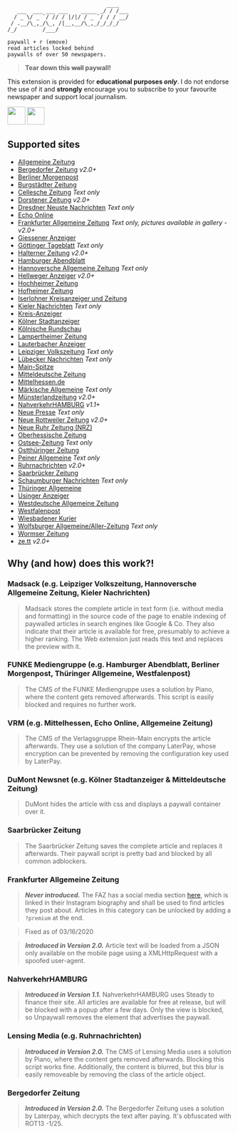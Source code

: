 ```
                               ____   
   ___  ___ ___ ___    _____ _/ / /___
  / _ \/ _ `/ // / |/|/ / _ `/ / / __/
 / .__/\_,_/\_, /|__,__/\_,_/_/_/_/   
/_/        /___/                      

paywall + r (emove)
read articles locked behind
paywalls of over 50 newspapers.
```
> **Tear down this ~~wall~~ paywall!**

This extension is provided for **educational purposes *only***. I do not endorse the use of it and **strongly** encourage you to subscribe to your favourite newspaper and support local journalism.

**[<img src="https://addons.cdn.mozilla.net/static/img/addons-buttons/AMO-button_1.png" height="40">](https://addons.mozilla.org/firefox/addon/paywallr/?src=external-github-bigbutton-downloads)**
**[<img src="https://developer.chrome.com/webstore/images/ChromeWebStore_BadgeWBorder_v2_496x150.png" height="39">](https://chrome.google.com/webstore/detail/unpaywall/afeichgdccjeclmcfiofcacpecigafoi/?src=external-github-bigbutton-downloads)**

## Supported sites

* [Allgemeine Zeitung](https://www.allgemeine-zeitung.de/)
* [Bergedorfer Zeitung](https://www.bergedorfer-zeitung.de/) *v2.0+*
* [Berliner Morgenpost](https://morgenpost.de/)
* [Burgstädter Zeitung](https://www.buerstaedter-zeitung.de/)
* [Cellesche Zeitung](https://www.cellesche-zeitung.de/) *Text only*
* [Dorstener Zeitung](https://www.dorstenerzeitung.de) *v2.0+*
* [Dresdner Neuste Nachrichten](https://www.dnn.de/) *Text only*
* [Echo Online](https://www.echo-online.de/)
* [Frankfurter Allgemeine Zeitung](https://www.faz.net) *Text only, pictures available in gallery - v2.0+*
* [Giessener Anzeiger](https://www.giessener-anzeiger.de/)
* [Göttinger Tageblatt](https://www.goettinger-tageblatt.de/) *Text only*
* [Halterner Zeitung](https://www.halternerzeitung.de) *v2.0+*
* [Hamburger Abendblatt](https://abendblatt.de/)
* [Hannoversche Allgemeine Zeitung](https://www.haz.de/) *Text only*
* [Hellweger Anzeiger](https://www.hellwegeranzeiger.de) *v2.0+*
* [Hochheimer Zeitung](https://www.hochheimer-zeitung.de/)
* [Hofheimer Zeitung](https://www.hofheimer-zeitung.de/)
* [Iserlohner Kreisanzeiger und Zeitung](https://ikz-online.de)
* [Kieler Nachrichten](https://www.kn-online.de/) *Text only*
* [Kreis-Anzeiger](https://www.kreis-anzeiger.de/)
* [Kölner Stadtanzeiger](https://ksta.de/)
* [Kölnische Rundschau](https://www.rundschau-online.de/)
* [Lampertheimer Zeitung](https://www.lampertheimer-zeitung.de/)
* [Lauterbacher Anzeiger](https://www.lauterbacher-anzeiger.de/)
* [Leipziger Volkszeitung](https://www.lvz.de/) *Text only*
* [Lübecker Nachrichten](https://www.ln-online.de/) *Text only*
* [Main-Spitze](https://www.main-spitze.de/)
* [Mitteldeutsche Zeitung](https://www.mz-web.de/)
* [Mittelhessen.de](https://www.mittelhessen.de/)
* [Märkische Allgemeine](https://www.maz-online.de/) *Text only*
* [Münsterlandzeitung](https://www.muensterlandzeitung.de) *v2.0+*
* [NahverkehrHAMBURG](https://www.nahverkehrhamburg.de/) *v1.1+*
* [Neue Presse](https://www.neuepresse.de/) *Text only*
* [Neue Rottweiler Zeitung](https://www.nrwz.de) *v2.0+*
* [Neue Ruhr Zeitung (NRZ)](https://nrz.de/)
* [Oberhessische Zeitung](https://www.oberhessische-zeitung.de/)
* [Ostsee-Zeitung](https://www.ostsee-zeitung.de/) *Text only*
* [Ostthüringer Zeitung](https://otz.de/)
* [Peiner Allgemeine](https://www.paz-online.de/) *Text only*
* [Ruhrnachrichten](https://www.ruhrnachrichten.de) *v2.0+*
* [Saarbrücker Zeitung](https://www.saarbruecker-zeitung.de/)
* [Schaumburger Nachrichten](https://www.sn-online.de/) *Text only*
* [Thüringer Allgemeine](https://thueringer-allgemeine.de/)
* [Usinger Anzeiger](https://www.usinger-anzeiger.de/)
* [Westdeutsche Allgemeine Zeitung](https://waz.de/)
* [Westfalenpost](https://wp.de/)
* [Wiesbadener Kurier](https://www.wiesbadener-kurier.de/)
* [Wolfsburger Allgemeine/Aller-Zeitung](https://waz-online.de/) *Text only*
* [Wormser Zeitung](https://www.wormser-zeitung.de/)
* [ze.tt](https://ze.tt) *v2.0+*

## Why (and how) does this work?!

### Madsack (e.g. Leipziger Volkszeitung, Hannoversche Allgemeine Zeitung, Kieler Nachrichten)

> Madsack stores the complete article in text form (i.e. without media and formatting) in the source code of the page to enable indexing of paywalled articles in search engines like Google & Co. They also indicate that their article is available for free, presumably to achieve a higher ranking. The Web extension just reads this text and replaces the preview with it.

### FUNKE Mediengruppe (e.g. Hamburger Abendblatt, Berliner Morgenpost, Thüringer Allgemeine, Westfalenpost)

> The CMS of the FUNKE Mediengruppe uses a solution by Piano, where the content gets removed afterwards. This script is easily blocked and requires no further work.

### VRM (e.g. Mittelhessen, Echo Online, Allgemeine Zeitung)

> The CMS of the Verlagsgruppe Rhein-Main encrypts the article afterwards. They use a solution of the company LaterPay, whose encryption can be prevented by removing the configuration key used by LaterPay.

### DuMont Newsnet (e.g. Kölner Stadtanzeiger & Mitteldeutsche Zeitung)

> DuMont hides the article with css and displays a paywall container over it.

### Saarbrücker Zeitung

> The Saarbrücker Zeitung saves the complete article and replaces it afterwards. Their paywall script is pretty bad and blocked by all common adblockers.

### Frankfurter Allgemeine Zeitung

> ***Never introduced.*** The FAZ has a social media section [here](https://www.faz.net/social-media/instagram/), which is linked in their Instagram biography and shall be used to find articles they post about. Articles in this category can be unlocked by adding a ```?premium``` at the end.

> Fixed as of 03/16/2020

> ***Introduced in Version 2.0.*** Article text will be loaded from a JSON only available on the mobile page using a XMLHttpRequest with a spoofed user-agent.

### NahverkehrHAMBURG

> ***Introduced in Version 1.1.***
> NahverkehrHAMBURG uses Steady to finance their site. All articles are available for free at release, but will be blocked with a popup after a few days. Only the view is blocked, so Unpaywall removes the element that advertises the paywall.

### Lensing Media (e.g. Ruhrnachrichten)

> ***Introduced in Version 2.0.***
> The CMS of Lensing Media uses a solution by Piano, where the content gets removed afterwards. Blocking this script works fine. Additionally, the content is blurred, but this blur is easily removeable by removing the class of the article object.

### Bergedorfer Zeitung

> ***Introduced in Version 2.0.***
> The Bergedorfer Zeitung uses a solution by Laterpay, which decrypts the text after paying. It's obfuscated with ROT13 -1/25.